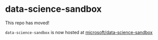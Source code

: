 # data-science-sandbox

This repo has moved!

`data-science-sandbox` is now hosted at [microsoft/data-science-sandbox](https://github.com/microsoft/data-science-sandbox)
